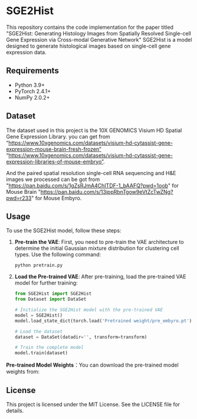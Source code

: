 # SGE2Hist
This repository contains the code implementation for the paper titled "SGE2Hist: Generating Histology Images from Spatially Resolved Single-cell Gene Expression via Cross-modal Generative Network"
SGE2Hist is a model designed to generate histological images based on single-cell gene expression data. 

## Requirements

- Python 3.9+
- PyTorch 2.4.1+
- NumPy 2.0.2+


## Dataset

The dataset used in this project is the 10X GENOMICS Visium HD Spatial Gene Expression Library. you can get from “https://www.10xgenomics.com/datasets/visium-hd-cytassist-gene-expression-mouse-brain-fresh-frozen”  “https://www.10xgenomics.com/datasets/visium-hd-cytassist-gene-expression-libraries-of-mouse-embryo”.

And the paired spatial resolution single-cell RNA sequencing and H&E images we processed can be got from "https://pan.baidu.com/s/1gZsRJmA4ChITDF-1_bAAFQ?pwd=1oob" for Mouse Brain 
"https://pan.baidu.com/s/13ippRbnTgow9eVtZcTwZNg?pwd=r233" for Mouse Embyro.


## Usage



To use the SGE2Hist model, follow these steps:


1. **Pre-train the VAE**: First, you need to pre-train the VAE architecture to determine the initial Gaussian mixture distribution for clustering cell types. Use the following command:

    ```bash
    python pretrain.py 
    ```
2. **Load the Pre-trained VAE**: After pre-training, load the pre-trained VAE model for further training:

    ```python
    from SGE2Hist import SGE2Hist
    from Dataset import DataSet

    # Initialize the SGE2Hist model with the pre-trained VAE
    model = SGE2Hist()
    model.load_state_dict(torch.load('Pretrained weight/pre_embyro.pt'))

    # Load the dataset
    dataset = DataSet(datadir='', transform=transform)

    # Train the complete model
    model.train(dataset)
    ```

**Pre-trained Model Weights**：You can download the pre-trained model weights from: 
## License

This project is licensed under the MIT License. See the LICENSE file for details.
